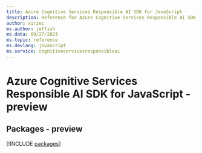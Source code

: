```yaml
---
title: Azure Cognitive Services Responsible AI SDK for JavaScript
description: Reference for Azure Cognitive Services Responsible AI SDK for JavaScript
author: xirzec
ms.author: jeffish
ms.data: 09/27/2023
ms.topic: reference
ms.devlang: javascript
ms.service: cognitiveservicesresponsibleai
---
```

# Azure Cognitive Services Responsible AI SDK for JavaScript - preview
## Packages - preview
[!INCLUDE [packages](cognitive-services-responsible-ai-index.md)]